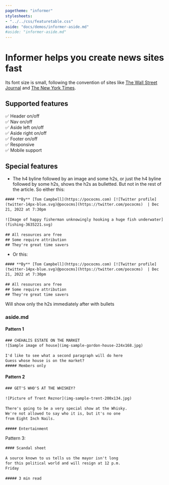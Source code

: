 ```yaml
---
pagetheme: "informer"
stylesheets:
- "../../css/featuretable.css"
aside: "docs/demos/informer-aside.md"
#aside: "informer-aside.md"
---
```

# Informer helps you create news sites fast


Its font size is small, following the convention of sites
like [The Wall Street Journal](https://www.wsj.com/) and
[The New York Times](https://www.nytimes.com/).


## Supported features

✅ Header on/off\
✅ Nav on/off\
✅ Aside left on/off\
✅ Aside right on/off\
✅ Footer on/off\
✅ Responsive\
✅ Mobile support





## Special features
* The h4 byline followed by an image and some h2s, or
just the h4 byline followed by some h2s, shows the h2s
as bulletted. But not in the rest of the article. So either this:

```
#### **By** [Tom Campbell](https://pococms.com) [![Twitter profile](twitter-14px-blue.svg)@pococms](https://twitter.com/pococms)  | Dec 21, 2022 at 7:30pm

![Image of happy fisherman unknowingly hooking a huge fish underwater](fishing-3635221.svg)

## All resources are free
## Some require attribution
## They're great time savers
````

* Or this:

```
#### **By** [Tom Campbell](https://pococms.com) [![Twitter profile](twitter-14px-blue.svg)@pococms](https://twitter.com/pococms)  | Dec 21, 2022 at 7:30pm

## All resources are free
## Some require attribution
## They're great time savers
```

Will show only the h2s immediately  after with bullets


### aside.md

#### Pattern 1

```
### CHEHALIS ESTATE ON THE MARKET
![Sample image of house](img-sample-gordon-house-224x168.jpg)

I'd like to see what a second paragraph will do here    
Guess whose house is on the market?
##### Members only

```

#### Pattern 2

```
### GET'S WHO'S AT THE WHISKEY?

![Picture of Trent Reznor](img-sample-trent-200x134.jpg)

There's going to be a very special show at the Whisky.
We're not allowed to say who it is, but it's no one
from Eight Inch Nails.

##### Entertainment
```

Pattern 3:

```
#### Scandal sheet

A source known to us tells us the mayor isn't long 
for this political world and will resign at 12 p.m.
Friday

##### 3 min read
```



